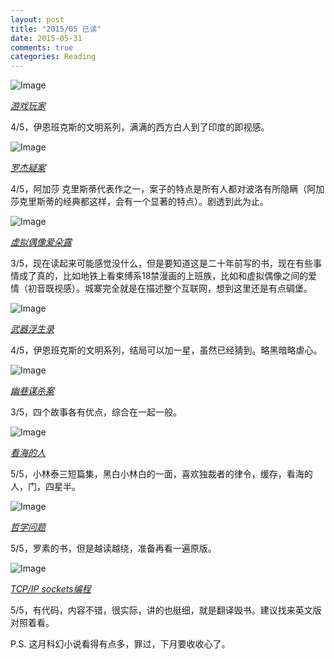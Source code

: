 ```yaml
---
layout: post
title: "2015/05 已读"
date: 2015-05-31
comments: true
categories: Reading
---
```


![Image](http://img4.douban.com/lpic/s23110578.jpg)

[*游戏玩家*](http://book.douban.com/subject/11597324/)

4/5，伊恩班克斯的文明系列，满满的西方白人到了印度的即视感。

![Image](http://img4.douban.com/lpic/s1772249.jpg)

[*罗杰疑案*](http://book.douban.com/subject/1807516/)

4/5，阿加莎 克里斯蒂代表作之一，案子的特点是所有人都对波洛有所隐瞒（阿加莎克里斯蒂的经典都这样，会有一个显著的特点）。剧透到此为止。

![Image](http://img3.douban.com/lpic/s27200770.jpg)

[*虚拟偶像爱朵露*](http://book.douban.com/subject/25725500/)

3/5，现在读起来可能感觉没什么，但是要知道这是二十年前写的书，现在有些事情成了真的，比如地铁上看束缚系18禁漫画的上班族，比如和虚拟偶像之间的爱情（初音既视感）。城寨完全就是在描述整个互联网，想到这里还是有点碉堡。

![Image](http://img3.douban.com/lpic/s27203314.jpg)

[*武器浮生录*](http://book.douban.com/subject/25767894/)

4/5，伊恩班克斯的文明系列，结局可以加一星，虽然已经猜到。略黑暗略虐心。

![Image](http://img4.douban.com/lpic/s4499916.jpg)

[*幽巷谋杀案*](http://book.douban.com/subject/5254321/)

3/5，四个故事各有优点，综合在一起一般。

![Image](http://img3.douban.com/lpic/s28073185.jpg)

[*看海的人*](http://book.douban.com/subject/26280924/)

5/5，小林泰三短篇集，黑白小林白的一面，喜欢独裁者的律令，缓存，看海的人，门，四星半。

![Image](http://img4.douban.com/lpic/s8960796.jpg)

[*哲学问题*](http://book.douban.com/subject/2111791/)

5/5，罗素的书，但是越读越绕，准备再看一遍原版。

![Image](http://img4.douban.com/lpic/s10344736.jpg)

[*TCP/IP sockets编程*](http://book.douban.com/subject/4124130/)

5/5，有代码，内容不错，很实际，讲的也挺细，就是翻译毁书。建议找来英文版对照着看。

P.S. 这月科幻小说看得有点多，罪过，下月要收收心了。

